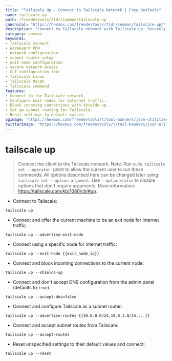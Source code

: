 ```yaml
---
title: "Tailscale Up - Connect to Tailscale Network | Free DevTools"
name: tailscale-up
path: /freedevtools/tldr/common/tailscale-up
canonical: "https://hexmos.com/freedevtools/tldr/common/tailscale-up/"
description: "Connect to Tailscale network with Tailscale Up. Securely extend your private network using subnet router configurations. Free online tool, no registration required."
category: common
keywords:
- Tailscale connect
- WireGuard VPN
- network configuration
- subnet router setup
- exit node configuration
- secure network access
- CLI configuration tool
- Tailscale Linux
- Tailscale MacOS
- Tailscale command
features:
- Connect to the Tailscale network.
- Configure exit nodes for internet traffic.
- Block incoming connections with shields-up.
- Set up subnet routing for Tailscale.
- Reset settings to default values.
ogImage: "https://hexmos.com/freedevtools/t/tool-banners/json-utilities-banner.png"
twitterImage: "https://hexmos.com/freedevtools/t/tool-banners/json-utilities-banner.png"
---
```


# tailscale up

> Connect the client to the Tailscale network.
> Note: Run `sudo tailscale set --operator $USER` to allow the current user to run these commands.
> All options described here can be changed later using `tailscale set --option argument`. Use `--option=false` to disable options that don't require arguments.
> More information: <https://tailscale.com/kb/1080/cli/#up>.

- Connect to Tailscale:

`tailscale up`

- Connect and offer the current machine to be an exit node for internet traffic:

`tailscale up --advertise-exit-node`

- Connect using a specific node for internet traffic:

`tailscale up --exit-node {{exit_node_ip}}`

- Connect and block incoming connections to the current node:

`tailscale up --shields-up`

- Connect and don't accept DNS configuration from the admin panel (defaults to `true`):

`tailscale up --accept-dns=false`

- Connect and configure Tailscale as a subnet router:

`tailscale up --advertise-routes {{10.0.0.0/24,10.0.1.0/24,...}}`

- Connect and accept subnet routes from Tailscale:

`tailscale up --accept-routes`

- Reset unspecified settings to their default values and connect:

`tailscale up --reset`
